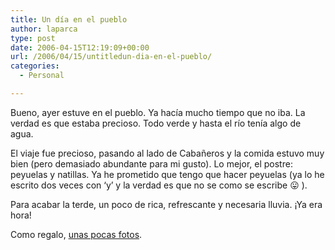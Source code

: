 ```yaml
---
title: Un día en el pueblo
author: laparca
type: post
date: 2006-04-15T12:19:09+00:00
url: /2006/04/15/untitledun-dia-en-el-pueblo/
categories:
  - Personal

---
```

Bueno, ayer estuve en el pueblo. Ya hacía mucho tiempo que no iba. La verdad es que estaba precioso. Todo verde y hasta el río tenía algo de agua.

El viaje fue precioso, pasando al lado de Cabañeros y la comida estuvo muy bien (pero demasiado abundante para mi gusto). Lo mejor, el postre: peyuelas y natillas. Ya he prometido que tengo que hacer peyuelas (ya lo he escrito dos veces con &#8216;y&#8217; y la verdad es que no se como se escribe 😛 ).

Para acabar la terde, un poco de rica, refrescante y necesaria lluvia. ¡Ya era hora!

Como regalo, <a href="http://blog.laparca.es/galerias/pueblo/" target="_blank" title="Fotos de los alrededores del pueblo">unas pocas fotos</a>.